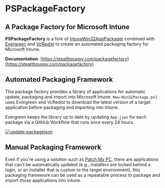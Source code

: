 # PSPackageFactory

## A Package Factory for Microsoft Intune

**PSPackageFactory** is a fork of [IntuneWin32AppPackager](https://github.com/MSEndpointMgr/IntuneWin32AppPackager) combined with [Evergreen](https://stealthpuppy.com/evergreen) and [VcRedist](https://vcredist.com/) to create an automated packaging factory for Microsoft Intune.

**Documentation**: [https://stealthpuppy.com/packagefactory](https://stealthpuppy.com/packagefactory)

## Automated Packaging Framework

This package factory provides a library of applications for automatic update, packaging and import into Microsoft Intune. `New-Win32Package.ps1` uses Evergreen and VcRedist to download the latest version of a target application before packaging and importing into Intune.

Evergreen keeps the library up to date by updating `App.json` for each package via a GitHub Workflow that runs once every 24 hours.

[![update-packagejson](https://github.com/aaronparker/packagefactory/actions/workflows/update-packagejson.yml/badge.svg)](https://github.com/aaronparker/packagefactory/actions/workflows/update-packagejson.yml)

## Manual Packaging Framework

Even if you're using a solution such as [Patch My PC](https://patchmypc.com/), there are applications that can't be automatically updated (e.g., installers are locked behind a login, or an installer that is custom to the target environment), this packaging framework can be used as a repeatable process to package and import those applications into Intune.
